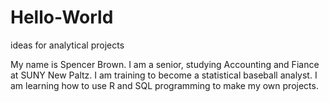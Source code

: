 # Hello-World
ideas for analytical projects

My name is Spencer Brown. I am a senior, studying Accounting and Fiance at SUNY New Paltz. I am training to become a statistical baseball analyst. I am learning how to use R and SQL programming to make my own projects. 
